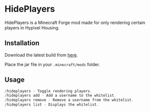 # HidePlayers

HidePlayers is a Minecraft Forge mod made for only rendering certain players in Hypixel Housing.

## Installation

Download the latest build from [here]("https://github.com/codesad/HidePlayers/releases).

Place the jar file in your `.minecraft/mods` folder.

## Usage

```java
/hideplayers - Toggle rendering players.
/hideplayers add - Add a username to the whitelist.
/hideplayers remove - Remove a username from the whitelist.
/hideplayers list - Displays the whitelist.
```
